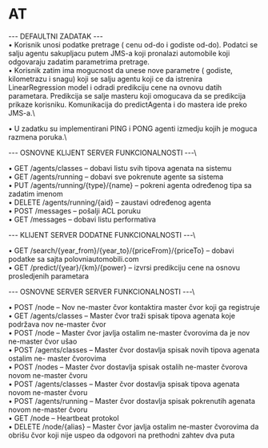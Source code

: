 # AT
--- DEFAULTNI ZADATAK ---\
• Korisnik unosi podatke pretrage ( cenu od-do i godiste od-do). Podatci se salju agentu sakupljacu putem JMS-a koji pronalazi 
automobile koji odgovaraju zadatim parametrima pretrage.\
• Korisnik zatim ima mogucnost da unese nove parametre ( godiste, kilometrazu i snagu) koji se salju agentu koji ce da istrenira 
LinearRegression model i odradi predikciju cene na ovnovu datih parametara. Predikcija se salje masteru koji omogucava da se 
predikcija prikaze korisniku. Komunikacija do predictAgenta i do mastera ide preko JMS-a.\

• U zadatku su implementirani PING i PONG agenti izmedju kojih je moguca razmena poruka.\

--- OSNOVNE KLIJENT SERVER FUNKCIONALNOSTI ---\

• GET /agents/classes – dobavi listu svih tipova agenata na sistemu\
• GET /agents/running – dobavi sve pokrenute agente sa sistema\
• PUT /agents/running/{type}/{name} – pokreni agenta određenog tipa sa zadatim imenom\
• DELETE /agents/running/{aid} – zaustavi određenog agenta\
• POST /messages – pošalji ACL poruku\
• GET /messages – dobavi listu performativa

--- KLIJENT SERVER DODATNE FUNKCIONALNOSTI ---\

• GET /search/{year_from}/{year_to}/{priceFrom}/{priceTo} – dobavi podatke sa sajta polovniautomobili.com\
• GET /predict/{year}/{km}/{power} – izvrsi predikciju cene na osnovu prosledjenih parametara

--- OSNOVNE SERVER SERVER FUNKCIONALNOSTI ---\

• POST /node – Nov ne-master čvor kontaktira master čvor koji ga registruje\
• GET /agents/classes – Master čvor traži spisak tipova agenata koje podržava nov ne-master čvor\
• POST /node – Master čvor javlja ostalim ne-master čvorovima da je nov ne-master čvor ušao\
• POST /agents/classes – Master čvor dostavlja spisak novih tipova agenata ostalim ne- master čvorovima\
• POST /nodes – Master čvor dostavlja spisak ostalih ne-master čvorova novom ne-master čvoru\
• POST /agents/classes – Master čvor dostavlja spisak tipova agenata novom ne-master čvoru\
• POST /agents/running – Master čvor dostavlja spisak pokrenutih agenata novom ne-master čvoru\
• GET /node – Heartbeat protokol\
• DELETE /node/{alias} – Master čvor javlja ostalim ne-master čvorovima da obrišu čvor koji nije uspeo da odgovori na prethodni 
zahtev dva puta
